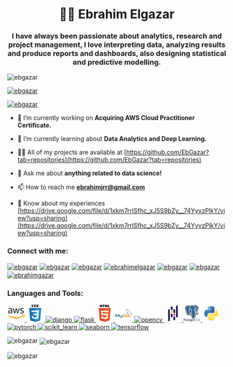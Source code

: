 <h1 align="center">🏂🏻 Ebrahim Elgazar</h1>
<h3 align="center">I have always been passionate about analytics, research and project management, I love interpreting data, analyzing results and produce reports and dashboards, also designing statistical and predictive modelling.</h3>

<p align="left"> <img src="https://komarev.com/ghpvc/?username=ebgazar&label=Profile%20views&color=0e75b6&style=flat" alt="ebgazar" /> </p>

<p align="left"> <a href="https://github.com/ryo-ma/github-profile-trophy"><img src="https://github-profile-trophy.vercel.app/?username=ebgazar" alt="ebgazar" /></a> </p>

<p align="left"> <a href="https://twitter.com/ebgazar" target="blank"><img src="https://img.shields.io/twitter/follow/ebgazar?logo=twitter&style=for-the-badge" alt="ebgazar" /></a> </p>

- 🔭 I’m currently working on **Acquiring AWS Cloud Practitioner Certificate.**

- 🌱 I’m currently learning about **Data Analytics and Deep Learning.**

- 👨‍💻 All of my projects are available at [https://github.com/EbGazar?tab=repositories](https://github.com/EbGazar?tab=repositories)

- 💬 Ask me about **anything related to data science!**

- 📫 How to reach me **ebrahimjrr@gmail.com**

- 📄 Know about my experiences [https://drive.google.com/file/d/1xkm7rrlSfhc_xJ5S9bZy__74YyvzPlkY/view?usp=sharing](https://drive.google.com/file/d/1xkm7rrlSfhc_xJ5S9bZy__74YyvzPlkY/view?usp=sharing)

<h3 align="left">Connect with me:</h3>
<p align="left">
<a href="https://twitter.com/ebgazar" target="blank"><img align="center" src="https://raw.githubusercontent.com/rahuldkjain/github-profile-readme-generator/master/src/images/icons/Social/twitter.svg" alt="ebgazar" height="30" width="40" /></a>
<a href="https://linkedin.com/in/ebgazar" target="blank"><img align="center" src="https://raw.githubusercontent.com/rahuldkjain/github-profile-readme-generator/master/src/images/icons/Social/linked-in-alt.svg" alt="ebgazar" height="30" width="40" /></a>
<a href="https://stackoverflow.com/users/ebgazar" target="blank"><img align="center" src="https://raw.githubusercontent.com/rahuldkjain/github-profile-readme-generator/master/src/images/icons/Social/stack-overflow.svg" alt="ebgazar" height="30" width="40" /></a>
<a href="https://kaggle.com/ebrahimelgazar" target="blank"><img align="center" src="https://raw.githubusercontent.com/rahuldkjain/github-profile-readme-generator/master/src/images/icons/Social/kaggle.svg" alt="ebrahimelgazar" height="30" width="40" /></a>
<a href="https://fb.com/ebgazar" target="blank"><img align="center" src="https://raw.githubusercontent.com/rahuldkjain/github-profile-readme-generator/master/src/images/icons/Social/facebook.svg" alt="ebgazar" height="30" width="40" /></a>
<a href="https://instagram.com/ebgazar" target="blank"><img align="center" src="https://raw.githubusercontent.com/rahuldkjain/github-profile-readme-generator/master/src/images/icons/Social/instagram.svg" alt="ebgazar" height="30" width="40" /></a>
<a href="https://www.behance.net/ebrahimgazar" target="blank"><img align="center" src="https://raw.githubusercontent.com/rahuldkjain/github-profile-readme-generator/master/src/images/icons/Social/behance.svg" alt="ebrahimgazar" height="30" width="40" /></a>
</p>

<h3 align="left">Languages and Tools:</h3>
<p align="left"> <a href="https://aws.amazon.com" target="_blank" rel="noreferrer"> <img src="https://raw.githubusercontent.com/devicons/devicon/master/icons/amazonwebservices/amazonwebservices-original-wordmark.svg" alt="aws" width="40" height="40"/> </a> <a href="https://www.w3schools.com/css/" target="_blank" rel="noreferrer"> <img src="https://raw.githubusercontent.com/devicons/devicon/master/icons/css3/css3-original-wordmark.svg" alt="css3" width="40" height="40"/> </a> <a href="https://www.djangoproject.com/" target="_blank" rel="noreferrer"> <img src="https://cdn.worldvectorlogo.com/logos/django.svg" alt="django" width="40" height="40"/> </a> <a href="https://flask.palletsprojects.com/" target="_blank" rel="noreferrer"> <img src="https://www.vectorlogo.zone/logos/pocoo_flask/pocoo_flask-icon.svg" alt="flask" width="40" height="40"/> </a> <a href="https://www.w3.org/html/" target="_blank" rel="noreferrer"> <img src="https://raw.githubusercontent.com/devicons/devicon/master/icons/html5/html5-original-wordmark.svg" alt="html5" width="40" height="40"/> </a> <a href="https://www.mysql.com/" target="_blank" rel="noreferrer"> <img src="https://raw.githubusercontent.com/devicons/devicon/master/icons/mysql/mysql-original-wordmark.svg" alt="mysql" width="40" height="40"/> </a> <a href="https://opencv.org/" target="_blank" rel="noreferrer"> <img src="https://www.vectorlogo.zone/logos/opencv/opencv-icon.svg" alt="opencv" width="40" height="40"/> </a> <a href="https://pandas.pydata.org/" target="_blank" rel="noreferrer"> <img src="https://raw.githubusercontent.com/devicons/devicon/2ae2a900d2f041da66e950e4d48052658d850630/icons/pandas/pandas-original.svg" alt="pandas" width="40" height="40"/> </a> <a href="https://www.postgresql.org" target="_blank" rel="noreferrer"> <img src="https://raw.githubusercontent.com/devicons/devicon/master/icons/postgresql/postgresql-original-wordmark.svg" alt="postgresql" width="40" height="40"/> </a> <a href="https://www.python.org" target="_blank" rel="noreferrer"> <img src="https://raw.githubusercontent.com/devicons/devicon/master/icons/python/python-original.svg" alt="python" width="40" height="40"/> </a> <a href="https://pytorch.org/" target="_blank" rel="noreferrer"> <img src="https://www.vectorlogo.zone/logos/pytorch/pytorch-icon.svg" alt="pytorch" width="40" height="40"/> </a> <a href="https://scikit-learn.org/" target="_blank" rel="noreferrer"> <img src="https://upload.wikimedia.org/wikipedia/commons/0/05/Scikit_learn_logo_small.svg" alt="scikit_learn" width="40" height="40"/> </a> <a href="https://seaborn.pydata.org/" target="_blank" rel="noreferrer"> <img src="https://seaborn.pydata.org/_images/logo-mark-lightbg.svg" alt="seaborn" width="40" height="40"/> </a> <a href="https://www.tensorflow.org" target="_blank" rel="noreferrer"> <img src="https://www.vectorlogo.zone/logos/tensorflow/tensorflow-icon.svg" alt="tensorflow" width="40" height="40"/> </a> </p>

<p><img align="left" src="https://github-readme-stats.vercel.app/api/top-langs?username=ebgazar&show_icons=true&locale=en&layout=compact" alt="ebgazar" /></p>

<p>&nbsp;<img align="center" src="https://github-readme-stats.vercel.app/api?username=ebgazar&show_icons=true&locale=en" alt="ebgazar" /></p>

<p><img align="center" src="https://github-readme-streak-stats.herokuapp.com/?user=ebgazar&" alt="ebgazar" /></p>
